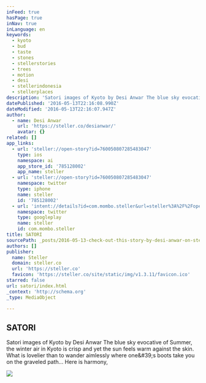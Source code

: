 ```yaml
---
inFeed: true
hasPage: true
inNav: true
inLanguage: en
keywords:
  - kyoto
  - bud
  - taste
  - stones
  - stellerstories
  - trees
  - motion
  - desi
  - stellerindonesia
  - stellerplaces
description: 'Satori images of Kyoto by Desi Anwar The blue sky evocative of Summer, the winter air in Kyoto is crisp and yet the sun feels warm against the skin. What is lovelier than to wander aimlessly where one&#39;s boots take you on the graveled path... Here is harmony,'
datePublished: '2016-05-13T22:16:08.990Z'
dateModified: '2016-05-13T22:16:07.947Z'
author:
  - name: Desi Anwar
    url: 'https://steller.co/desianwar/'
    avatar: {}
related: []
app_links:
  - url: 'steller://open-story?id=760050807285483047'
    type: ios
    namespace: ai
    app_store_id: '785128002'
    app_name: steller
  - url: 'steller://open-story?id=760050807285483047'
    namespace: twitter
    type: iphone
    name: steller
    id: '785128002'
  - url: 'intent://details?id=com.mombo.steller&url=steller%3A%2F%2Fopen-story%3Fid%3D760050807285483047#Intent;scheme=market;action=android.intent.action.VIEW;package=com.android.vending;end'
    namespace: twitter
    type: googleplay
    name: steller
    id: com.mombo.steller
title: SATORI
sourcePath: _posts/2016-05-13-check-out-this-story-by-desi-anwar-on-stellerstories.md
authors: []
publisher:
  name: Steller
  domain: steller.co
  url: 'https://steller.co'
  favicon: 'https://steller.co/site/static/img/v1.3.11/favicon.ico'
starred: false
url: satori/index.html
_context: 'http://schema.org'
_type: MediaObject

---
```

<article style=""><h1>SATORI</h1><p>Satori images of Kyoto by Desi Anwar The blue sky evocative of Summer, the winter air in Kyoto is crisp and yet the sun feels warm against the skin. What is lovelier than to wander aimlessly where one&amp;#39;s boots take you on the graveled path... Here is harmony,</p><img src="https://s3-us-west-2.amazonaws.com/the-grid-img/p/9d31dec96c5634d84ffd7f0560ac1ed667907a2f.jpg" /></article>